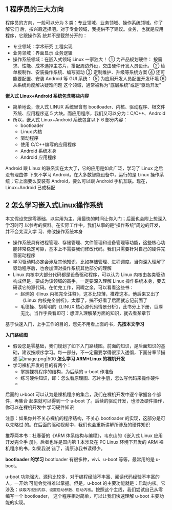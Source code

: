 ## 1 程序员的三大方向

程序员的方向，一般可以分为 3 类：专业领域、业务领域、操作系统领域。你了解它们
后，按兴趣选择吧。对于专业领域，我提供不了建议。业务，也就是应用程序，它跟操作系
统并不是截然分开的：
- 专业领域：学术研究 工程实现
- 业务领域：界面显示 业务逻辑
- 操作系统领域：在嵌入式领域 Linux 一家独大！
		① 为产品规划硬件：
		按需求、性能、成本选择主芯片，搭配周边外设，交由硬件开发人员设计。
		② 给单板制作、安装操作系统、编写驱动
		③ 定制维护、升级等系统方案
		④ 还可能要配置、安装 Android 等 GUI 系统：
		⑤ 为应用开发人员配置开发环境
		⑥ 从系统角度解决疑难问题
		这个领域，通常被称为“底层系统”或是“驱动开发”

**嵌入式 Linux+Android 系统包含哪些内容**
- 简单地说，嵌入式 LINUX 系统里含有 bootloader、内核、驱动程序、根文件系统、应用程序这 5 大块。而应用程序，我们又可以分为：C/C++、Android
- 所以，嵌入式 Linux+Android 系统包含以下 6 部分内容：
	-  bootloader
	- Linux 内核
	- 驱动程序
	- 使用 C/C++编写的应用程序
	- Android 系统本身
	- Android 应用程序

Android 跟 Linux 的联系实在太大了，它的应用是如此广泛，学习了 Linux 之后没有理由停
下来不学习 Android。在大多数智能设备中，运行的是 Linux 操作系统；它上面要么安装有
Android，要么可以跟 Android 手机互联。现在，Linux+Android 已成标配
## 2 怎么学习嵌入式Linux操作系统

本文假设您是零基础，以实用为主，用最快的时间让你入门；后面也会附上想深入学习时可
以参考的资料。在实际工作中，我们从事的是“操作系统”周边的开发，并不会太深入学
习、修改操作系统本身
- 操作系统具有进程管理、存储管理、文件管理和设备管理等功能，这些核心功能非常稳定可靠，基本上不需要我们修改代码。我们只需要针对自己的硬件完善驱动程序
- 学习驱动时必定会涉及其他知识，比如存储管理、进程调度。当你深入理解了驱动程序后，也会加深对操作系统其他部分的理解
- Linux 内核中大部分代码都是设备驱动程序，可以认为 Linux 内核由各类驱动构成但是，要成为该领域的高手，一定要深入理解 Linux 操作系统本身，要去研读它的源代码。在忙完工作，闲暇之余，可以看看这些书：
	- 赵炯的《linux 内核完全注释》，这本比较薄，推荐这本。他后来又出了《Linux 内核完全剖析》，太厚了，搞不好看了后面就忘记前面了
	- 毛德操、胡希明的《LINUX 核心源代码情景分析》，此书分上下册，巨厚无比。当作字典看即可：想深入理解某方面的知识，就去看某章节

基于快速入门，上手工作的目的，您先不用看上面的书，**先按本文学习**

**入门路线图**
- 假设您是零基础，我们规划了如下入门路线图。前面的知识，是后面知识的基础，建议按顺序学习。每一部分，不一定需要学得很深入透彻，下面分章节描述
  ![image.png|500](https://my-obsidian-image.oss-cn-guangzhou.aliyuncs.com/2025/05/31198fd2c48e9faa212acc0ccb8ed3c8.png)
**怎么学习 ARM+Linux 的裸机开发**
- 学习裸机开发的目的有两个：
	- 掌握裸机程序的结构，为后续的 u-boot 作准备
	- 练习硬件知识，即：怎么看原理图、芯片手册，怎么写代码来操作硬件
	- 
后面的 u-boot 可以认为是裸机程序的集合，我们在裸机开发中逐个掌握各个部件，再集合
起来就可以得到一个 u-boot 了。后续的驱动开发，也涉及硬件操作，你可以在裸机开发中
学习硬件知识

注意：如果你并不关心裸机的程序结构，不关心 bootloader 的实现，这部分是可以先略过
的。在后面的驱动视频中，我们也会重新讲解所涉及的硬件知识

推荐两本书：杜春蕾的《ARM 体系结构与编程》，韦东山的《嵌入式 Linux 应用开发完全手
册》。后者也许是国内第 1 本涉及在 PC Linux 环境下开发的 ARM 裸机程序的书，如果我说
错了，请原谅我书读得少。

**bootloader 的学习**
bootloader 有很多种，vivi、u-boot 等等，最常用的是 u-boot。

u-boot 功能强大、源码比较多，对于编程经验不丰富、阅读代码经验不丰富的人，一开始
可能会觉得难以掌握。但是，u-boot 的主要功能就是：启动内核。它涉及：`读取内核到内存、设置启动参数、启动内核`。按照这个主线，我们尝试自己从零编写一个 bootloader，
这个程序相对简单，可以让我们快速理解 u-boot 主要功能的实现。
